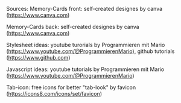 Sources:
Memory-Cards front: self-created designes by canva (https://www.canva.com)

Memory-Cards back: self-created designes by canva (https://www.canva.com)

Stylesheet ideas: youtube turorials by Programmieren mit Mario (https://www.youtube.com/@ProgrammierenMario), github tutorials (https://www.github.com)

Javascript ideas: youtube tutorials by Programmieren mit Mario (https://www.youtube.com/@ProgrammierenMario)

Tab-icon: free icons for better "tab-look" by favicon (https://icons8.com/icons/set/favicon)
